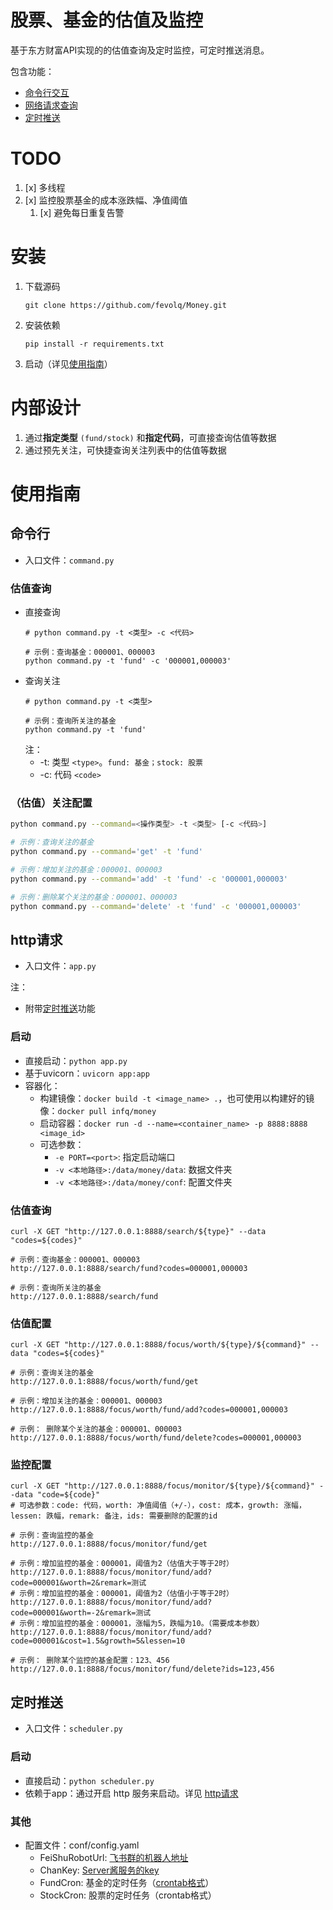 # 股票、基金的估值及监控

基于东方财富API实现的的估值查询及定时监控，可定时推送消息。

包含功能：

* [命令行交互](#command)
* [网络请求查询](#http)
* [定时推送](#schedule)

# TODO

1. [x] 多线程
2. [x] 监控股票基金的成本涨跌幅、净值阈值
   1. [x] 避免每日重复告警

# 安装

1. 下载源码
    ```shell
    git clone https://github.com/fevolq/Money.git
    ```

2. 安装依赖
    ```shell
    pip install -r requirements.txt
    ```

3. 启动（详见[使用指南](#guidance)）

# 内部设计

1. 通过**指定类型** `(fund/stock)` 和**指定代码**，可直接查询估值等数据
2. 通过预先关注，可快捷查询关注列表中的估值等数据

# <a id="guidance">使用指南</a>

## <a id="command">命令行</a>

* 入口文件：`command.py`

### 估值查询

* 直接查询
    ```shell
  # python command.py -t <类型> -c <代码>
  
  # 示例：查询基金：000001、000003
  python command.py -t 'fund' -c '000001,000003'
    ```
* 查询关注
  ```shell
  # python command.py -t <类型>
    
  # 示例：查询所关注的基金
  python command.py -t 'fund'
  ```
  注：
    * -t: 类型 `<type>`。`fund: 基金；stock: 股票`
    * -c: 代码 `<code>`

### （估值）关注配置

```bash
python command.py --command=<操作类型> -t <类型> [-c <代码>]

# 示例：查询关注的基金
python command.py --command='get' -t 'fund'

# 示例：增加关注的基金：000001、000003
python command.py --command='add' -t 'fund' -c '000001,000003'

# 示例：删除某个关注的基金：000001、000003
python command.py --command='delete' -t 'fund' -c '000001,000003'
```

## <a id="http">http请求</a>

* 入口文件：`app.py`

注：

* 附带[定时推送](#schedule)功能

### 启动

* 直接启动：`python app.py`
* 基于uvicorn：`uvicorn app:app`
* 容器化：
    * 构建镜像：`docker build -t <image_name> .`，也可使用以构建好的镜像：`docker pull infq/money`
    * 启动容器：`docker run -d --name=<container_name> -p 8888:8888 <image_id>`
    * 可选参数：
        * `-e PORT=<port>`: 指定启动端口
        * `-v <本地路径>:/data/money/data`: 数据文件夹
        * `-v <本地路径>:/data/money/conf`: 配置文件夹

### 估值查询

```text
curl -X GET "http://127.0.0.1:8888/search/${type}" --data "codes=${codes}"

# 示例：查询基金：000001、000003
http://127.0.0.1:8888/search/fund?codes=000001,000003

# 示例：查询所关注的基金
http://127.0.0.1:8888/search/fund
```

### 估值配置

```text
curl -X GET "http://127.0.0.1:8888/focus/worth/${type}/${command}" --data "codes=${codes}"

# 示例：查询关注的基金
http://127.0.0.1:8888/focus/worth/fund/get

# 示例：增加关注的基金：000001、000003
http://127.0.0.1:8888/focus/worth/fund/add?codes=000001,000003

# 示例： 删除某个关注的基金：000001、000003
http://127.0.0.1:8888/focus/worth/fund/delete?codes=000001,000003
```

### 监控配置

```text
curl -X GET "http://127.0.0.1:8888/focus/monitor/${type}/${command}" --data "code=${code}"
# 可选参数：code: 代码，worth: 净值阈值（+/-），cost: 成本，growth: 涨幅，lessen: 跌幅，remark: 备注，ids: 需要删除的配置的id

# 示例：查询监控的基金
http://127.0.0.1:8888/focus/monitor/fund/get

# 示例：增加监控的基金：000001，阈值为2（估值大于等于2时）
http://127.0.0.1:8888/focus/monitor/fund/add?code=000001&worth=2&remark=测试
# 示例：增加监控的基金：000001，阈值为2（估值小于等于2时）
http://127.0.0.1:8888/focus/monitor/fund/add?code=000001&worth=-2&remark=测试
# 示例：增加监控的基金：000001，涨幅为5，跌幅为10。（需要成本参数）
http://127.0.0.1:8888/focus/monitor/fund/add?code=000001&cost=1.5&growth=5&lessen=10

# 示例： 删除某个监控的基金配置：123、456
http://127.0.0.1:8888/focus/monitor/fund/delete?ids=123,456
```

## <a id="schedule">定时推送</a>

* 入口文件：`scheduler.py`

### 启动

* 直接启动：`python scheduler.py`
* 依赖于app：通过开启 http 服务来启动。详见 [http请求](#http)

### 其他

* 配置文件：conf/config.yaml
    * FeiShuRobotUrl: [飞书群的机器人地址](https://open.feishu.cn/document/client-docs/bot-v3/add-custom-bot)
    * ChanKey: [Server酱服务的key](https://sct.ftqq.com/)
    * FundCron: 基金的定时任务（[crontab格式](https://crontab.guru/#*_*_*_*_*)）
    * StockCron: 股票的定时任务（crontab格式）
